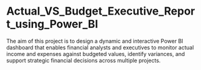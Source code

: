 # Actual_VS_Budget_Executive_Report_using_Power_BI
The aim of this project is to design a dynamic and interactive Power BI dashboard that enables financial analysts and executives to monitor actual income and expenses against budgeted values, identify variances, and support strategic financial decisions across multiple projects.
